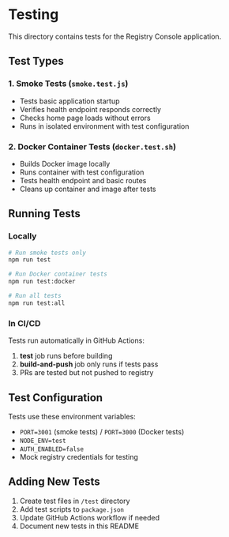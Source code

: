 # Testing

This directory contains tests for the Registry Console application.

## Test Types

### 1. Smoke Tests (`smoke.test.js`)
- Tests basic application startup
- Verifies health endpoint responds correctly
- Checks home page loads without errors
- Runs in isolated environment with test configuration

### 2. Docker Container Tests (`docker.test.sh`)
- Builds Docker image locally
- Runs container with test configuration
- Tests health endpoint and basic routes
- Cleans up container and image after tests

## Running Tests

### Locally
```bash
# Run smoke tests only
npm run test

# Run Docker container tests
npm run test:docker

# Run all tests
npm run test:all
```

### In CI/CD
Tests run automatically in GitHub Actions:
1. **test** job runs before building
2. **build-and-push** job only runs if tests pass
3. PRs are tested but not pushed to registry

## Test Configuration

Tests use these environment variables:
- `PORT=3001` (smoke tests) / `PORT=3000` (Docker tests)
- `NODE_ENV=test`
- `AUTH_ENABLED=false`
- Mock registry credentials for testing

## Adding New Tests

1. Create test files in `/test` directory
2. Add test scripts to `package.json`
3. Update GitHub Actions workflow if needed
4. Document new tests in this README
